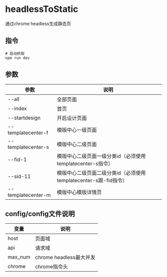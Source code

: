 # headlessToStatic
通过chrome headless生成静态页

## 指令
	
	# 启动抓取
	npm run dev
	
## 参数

参数|说明
---|---
--all|全部页面
--index|首页
--startdesign|开启设计页面
--templatecenter-f|模版中心一级页面
--templatecenter-s|模版中心二级页面
--fid-1|模版中心二级页面一级分类id（必须使用templatecenter-s指令）
--sid-11|模版中心二级页面二级分类id（必须使用templatecenter-s跟-fid指令）
--templatecenter-m|模版中心模版详情页

## config/config文件说明
变量|说明
---|---
host|页面域
api|请求域
max_num|chrome headless最大并发
chrome|chrome指令头
